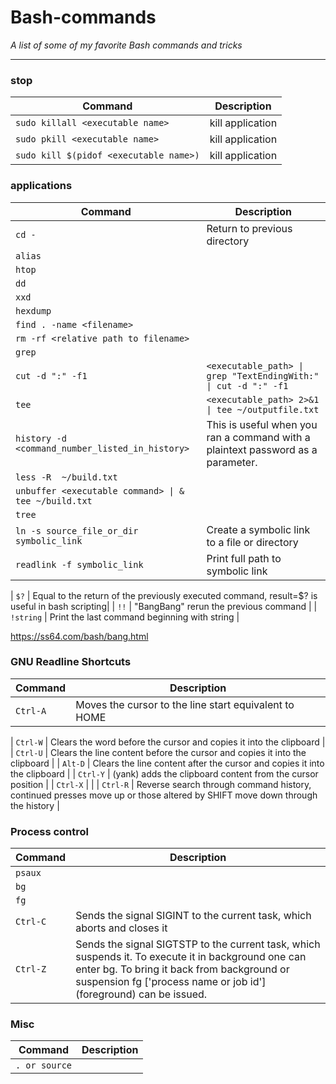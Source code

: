 # Bash-commands
_A list of some of my favorite Bash commands and tricks_

___

### stop

| Command | Description |
| ------- | ----------- |
| `sudo killall <executable name>` | kill application |
| `sudo pkill <executable name>` | kill application |
| `sudo kill $(pidof <executable name>)` | kill application |

### applications

| Command | Description |
| ------- | ----------- |
| `cd -` | Return to previous directory |
| `alias` |  |
| `htop` |  |
| `dd` |  |
| `xxd` |  |
| `hexdump` |  |
| `find . -name <filename>` |  |
| `rm -rf <relative path to filename>` |  |
| `grep` |  |
| `cut -d ":" -f1` | `<executable_path> \| grep "TextEndingWith:" \| cut -d ":" -f1` |
| `tee` |   `<executable_path> 2>&1 \| tee ~/outputfile.txt` |
| `history -d <command_number_listed_in_history>` | This is useful when you ran a command with a plaintext password as a parameter. |
| `less -R  ~/build.txt` |  |
| `unbuffer <executable command> \| & tee ~/build.txt` | |
| `tree` | |
| `ln -s source_file_or_dir symbolic_link` | Create a symbolic link to a file or directory |
| `readlink -f symbolic_link` | Print full path to symbolic link |



| `$?` | Equal to the return of the previously executed command, result=$? is useful in bash scripting|
| `!!` | "BangBang" rerun the previous command |
| `!string` |  Print the last command beginning with string |

     



https://ss64.com/bash/bang.html
### GNU Readline Shortcuts

| Command | Description |
| ------- | ----------- |
| `Ctrl-A` | Moves the cursor to the line start equivalent to HOME |


| `Ctrl-W` | Clears the word before the cursor and copies it into the clipboard |
| `Ctrl-U` | Clears the line content before the cursor and copies it into the clipboard |
| `Alt-D` | Clears the line content after the cursor and copies it into the clipboard |
| `Ctrl-Y` | (yank) adds the clipboard content from the cursor position |
| `Ctrl-X` |  |
| `Ctrl-R` | Reverse search through command history, continued presses move up or those altered by SHIFT move down through the history |

### Process control

| Command | Description |
| ------- | ----------- |
| `psaux` |  |
| `bg` |  |
| `fg` |  |
| `Ctrl-C` | Sends the signal SIGINT to the current task, which aborts and closes it |
| `Ctrl-Z` | Sends the signal SIGTSTP to the current task, which suspends it. To execute it in background one can enter bg. To bring it back from background or suspension fg ['process name or job id'] (foreground) can be issued. |

### Misc

| Command | Description |
| ------- | ----------- |
| `. or source` |  |
